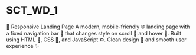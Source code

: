 # SCT_WD_1
🚀 Responsive Landing Page  A modern, mobile-friendly 🌐 landing page with a fixed navigation bar 📌 that changes style on scroll 🧭 and hover 🎯. Built using HTML 🧱, CSS 🎨, and JavaScript ⚙. Clean design 🧼 and smooth user experience ✨

